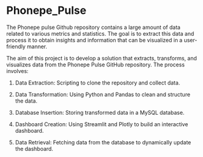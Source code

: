 # Phonepe_Pulse
The Phonepe pulse Github repository contains a large amount of data related to various metrics and statistics. The goal is to extract this data and process it to obtain insights and information that can be visualized in a user-friendly manner.


The aim of this project is to develop a solution that extracts, transforms, and visualizes data from the Phonepe Pulse GitHub repository. The process involves:

1. Data Extraction:
Scripting to clone the repository and collect data.

2. Data Transformation:
Using Python and Pandas to clean and structure the data.

3. Database Insertion:
Storing transformed data in a MySQL database.

4. Dashboard Creation:
Using Streamlit and Plotly to build an interactive dashboard.

5. Data Retrieval:
Fetching data from the database to dynamically update the dashboard.



